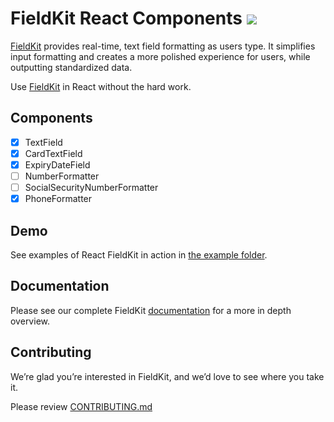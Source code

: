 # FieldKit React Components <a href="https://travis-ci.org/square/react-field-kit"><img src="https://travis-ci.org/square/react-field-kit.svg?branch=master"></a>

[FieldKit][FieldKit] provides real-time, text field formatting as users type. It simplifies input formatting and creates a more polished experience for users, while outputting standardized data.

Use [FieldKit][FieldKit] in React without the hard work.

## Components

- [x] TextField
- [x] CardTextField
- [x] ExpiryDateField
- [ ] NumberFormatter
- [ ] SocialSecurityNumberFormatter
- [x] PhoneFormatter

## Demo
See examples of React FieldKit in action in [the example folder][example].

## Documentation
Please see our complete FieldKit [documentation][docs] for a more in depth overview.

## Contributing
We’re glad you’re interested in FieldKit, and we’d love to see where you take it.

Please review [CONTRIBUTING.md][contributing]

[FieldKit]: http://square.github.io/field-kit
[example]: https://github.com/square/react-field-kit/blob/master/example
[docs]: https://github.com/square/field-kit/wiki
[contributing]: https://github.com/square/react-field-kit/blob/master/CONTRIBUTING.md

